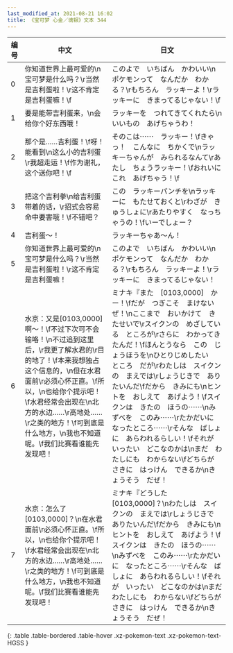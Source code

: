 ```yaml
---
last_modified_at: 2021-08-21 16:02
title: 《宝可梦 心金／魂银》文本 344
---
```

| 编号 | 中文 | 日文 |
| ---- | ---- | ---- |
| 0 | 你知道世界上最可爱的\n宝可梦是什么吗？\r当然是吉利蛋啦！\r这不肯定是吉利蛋嘛！\f | このよで　いちばん　かわいい\nポケモンって　なんだか　わかる？\rもちろん　ラッキーよ！\rラッキーに　きまってるじゃない！\f |
| 1 | 要是能带吉利蛋来，\n会给你个好东西哦！ | ラッキーを　つれてきてくれたら\nいいもの　あげちゃうわ！ |
| 2 | 那个是……吉利蛋！\f呀！能看到\n这么小的吉利蛋\r我超走运！\f作为谢礼，这个送你吧！\f | そのこは⋯⋯　ラッキー！\fきゃっ！　こんなに　ちかくで\nラッキーちゃんが　みられるなんて\rあたし　ちょうラッキー！\fおれいに　これ　あげちゃう！\f |
| 3 | 把这个吉利拳\n给吉利蛋带着的话，\r招式会容易命中要害哦！\f不错吧？ | この　ラッキーパンチを\nラッキーに　もたせておくと\rわざが　きゅうしょに\rあたりやすく　なっちゃうの！\fいーでしょー？ |
| 4 | 吉利蛋～！ | ラッキーちゃあ〜ん！ |
| 5 | 你知道世界上最可爱的\n宝可梦是什么吗？\r当然是吉利蛋啦！\r这不肯定是吉利蛋嘛！ | このよで　いちばん　かわいい\nポケモンって　なんだか　わかる？\rもちろん　ラッキーよ！\rラッキーに　きまってるじゃない！ |
| 6 | 水京：又是[0103,0000]啊～！\f不过下次可不会输咯！\n不过追到这里后，\r我更了解水君的\r目的地了！\f本来我想独占这个信息的，\n但在水君面前\r必须心怀正直。\f所以，\n也给你个提示吧！\f水君经常会出现在\n北方的水边……\r高地处……\r之类的地方！\f可到底是什么地方，\n我也不知道呢。\f我们比赛看谁能先发现吧！ | ミナキ『また　[0103,0000]　かー！\fだが　つぎこそ　まけないぜ！\nここまで　おいかけて　きたせいで\rスイクンの　めざしている　ところが\rさらに　わかってきたんだ！\fほんとうなら　この　じょうほうを\nひとりじめしたい　ところ　だが\rわたしは　スイクンの　まえでは\rしょうじきで　ありたいんだ\fだから　きみにも\nヒントを　おしえて　あげよう！\fスイクンは　きたの　ほうの⋯⋯\nみずべを　このみ⋯⋯\rたかだいに　なったところ⋯⋯\rそんな　ばしょに　あらわれるらしい！\fそれが　いったい　どこなのかは\nまだ　わたしにも　わからない\fどちらが　さきに　はっけん　できるか\nきょうそう　だぜ！ |
| 7 | 水京：怎么了[0103,0000]？\n在水君面前\r必须心怀正直。\f所以，\n也给你个提示吧！\f水君经常会出现在\n北方的水边……\r高地处……\r之类的地方！\f可到底是什么地方，\n我也不知道呢。\f我们比赛看谁能先发现吧！ | ミナキ『どうした　[0103,0000]？\nわたしは　スイクンの　まえでは\rしょうじきで　ありたいんだ\fだから　きみにも\nヒントを　おしえて　あげよう！\fスイクンは　きたの　ほうの⋯⋯\nみずべを　このみ⋯⋯\rたかだいに　なったところ⋯⋯\rそんな　ばしょに　あらわれるらしい！\fそれが　いったい　どこなのかは\nまだ　わたしにも　わからない\fどちらが　さきに　はっけん　できるか\nきょうそう　だぜ！ |
{: .table .table-bordered .table-hover .xz-pokemon-text .xz-pokemon-text-HGSS }